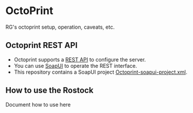 # OctoPrint
RG's octoprint setup, operation, caveats, etc.

## Octoprint REST API
* Octoprint supports a [REST API](http://docs.octoprint.org/en/master/api/index.html) to configure the server. 
* You can use [SoapUI](http://www.soapui.org/) to operate the REST interface.
* This repository contains a SoapUI project [Octoprint-soapui-project.xml](https://github.com/RobotGarden/octoprint/blob/master/Octoprint-soapui-project.xml).

## How to use the Rostock
Document how to use here

